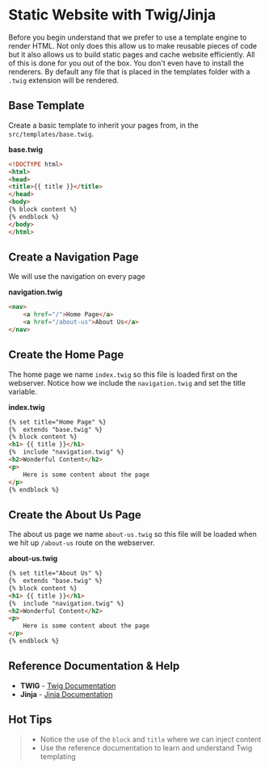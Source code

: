 # Static Website with Twig/Jinja

Before you begin understand that we prefer to use a template engine to render HTML.  Not only does this allow us to make reusable pieces of code but it also allows us to
build static pages and cache website efficiently.  All of this is done for you out of the box.  You don't even have to install the renderers. By default any file that is placed
in the templates folder with a `.twig` extension will be rendered.


## Base Template

Create a basic template to inherit your pages from, in the `src/templates/base.twig`.

**base.twig**
```html
<!DOCTYPE html>
<html>
<head>
<title>{{ title }}</title>
</head>
<body>
{% block content %}
{% endblock %}
</body>
</html>
```


## Create a Navigation Page

We will use the navigation on every page 

**navigation.twig**
```html
<nav>
    <a href="/">Home Page</a>
    <a href="/about-us">About Us</a>
</nav>
```

## Create the Home Page

The home page we name `index.twig` so this file is loaded first on the webserver. Notice how we include the `navigation.twig` and set the title variable.

**index.twig**
```html
{% set title="Home Page" %}
{%  extends "base.twig" %}
{% block content %}
<h1> {{ title }}</h1>
{%  include "navigation.twig" %}
<h2>Wonderful Content</h2>
<p>
    Here is some content about the page
</p>
{% endblock %}
```

## Create the About Us Page

The about us page we name `about-us.twig` so this file will be loaded when we hit up `/about-us` route on the webserver.

**about-us.twig**
```html
{% set title="About Us" %}
{%  extends "base.twig" %}
{% block content %}
<h1> {{ title }}</h1>
{%  include "navigation.twig" %}
<h2>Wonderful Content</h2>
<p>
    Here is some content about the page
</p>
{% endblock %}
```


## Reference Documentation & Help

- **TWIG** - [Twig Documentation](https://twig.symfony.com/doc/)
- **Jinja** - [Jinja Documentation](https://jinja.palletsprojects.com/en/3.1.x/)

## Hot Tips
>- Notice the use of the `block` and `title` where we can inject content
>- Use the reference documentation to learn and understand Twig templating